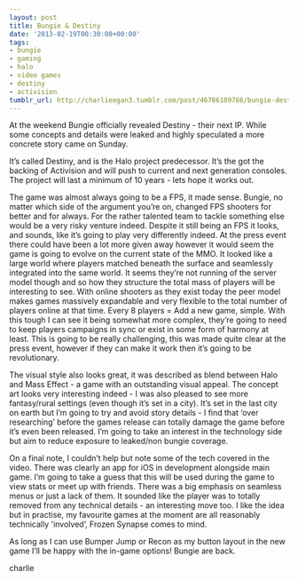 ```yaml
---
layout: post
title: Bungie & Destiny
date: '2013-02-19T00:30:00+00:00'
tags:
- bungie
- gaming
- halo
- video games
- destiny
- activision
tumblr_url: http://charlieegan3.tumblr.com/post/46786189786/bungie-destiny
---
```

At the weekend Bungie officially revealed Destiny - their next IP. While some concepts and details were leaked and highly speculated a more concrete story came on Sunday.

It’s called Destiny, and is the Halo project predecessor. It’s the got the backing of Activision and will push to current and next generation consoles. The project will last a minimum of 10 years - lets hope it works out.

The game was almost always going to be a FPS, it made sense. Bungie, no matter which side of the argument you’re on, changed FPS shooters for better and for always. For the rather talented team to tackle something else would be a very risky venture indeed. Despite it still being an FPS it looks, and sounds, like it’s going to play very differently indeed. At the press event there could have been a lot more given away however it would seem the game is going to evolve on the current state of the MMO. It looked like a large world where players matched beneath the surface and seamlessly integrated into the same world. It seems they’re not running of the server model though and so how they structure the total mass of players will be interesting to see. With online shooters as they exist today the peer model makes games massively expandable and very flexible to the total number of players online at that time. Every 8 players = Add a new game, simple. With this tough I can see it being somewhat more complex, they’re going to need to keep players campaigns in sync or exist in some form of harmony at least. This is going to be really challenging, this was made quite clear at the press event, however if they can make it work then it’s going to be revolutionary.

The visual style also looks great, it was described as blend between Halo and Mass Effect - a game with an outstanding visual appeal. The concept art looks very interesting indeed - I was also pleased to see more fantasy/rural settings (even though it’s set in a city). It’s set in the last city on earth but I’m going to try and avoid story details - I find that ‘over researching’ before the games release can totally damage the game before it’s even been released. I’m going to take an interest in the technology side but aim to reduce exposure to leaked/non bungie coverage.

On a final note, I couldn’t help but note some of the tech covered in the video. There was clearly an app for iOS in development alongside main game. I’m going to take a guess that this will be used during the game to view stats or meet up with friends. There was a big emphasis on seamless menus or just a lack of them. It sounded like the player was to totally removed from any technical details - an interesting move too. I like the idea but in practise, my favourite games at the moment are all reasonably technically 'involved’, Frozen Synapse comes to mind.

As long as I can use Bumper Jump or Recon as my button layout in the new game I’ll be happy with the in-game options! Bungie are back.

charlie